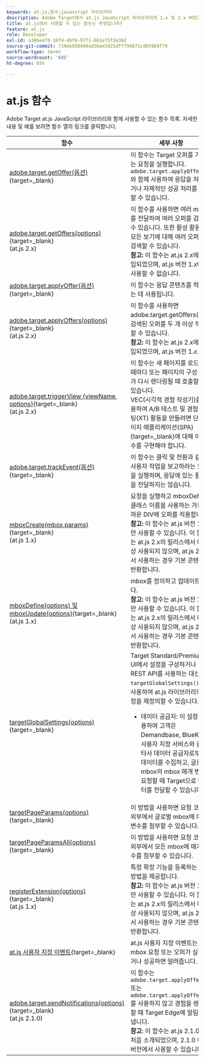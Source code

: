 ```yaml
---
keywords: at.js;함수;javascript 라이브러리
description: Adobe Target에서 at.js JavaScript 라이브러리의 1.x 및 2.x 버전과 함께 사용할 수 있는 함수 목록을 봅니다.
title: at.js에서 사용할 수 있는 함수는 무엇입니까?
feature: at.js
role: Developer
exl-id: a386e478-16f4-4bf6-9771-6b1e75f2e362
source-git-commit: 719eb95049dad3bee5925dff794871cd65969f79
workflow-type: tm+mt
source-wordcount: '685'
ht-degree: 65%

---
```


# at.js 함수

Adobe Target at.js JavaScript 라이브러리와 함께 사용할 수 있는 함수 목록. 자세한 내용 및 예를 보려면 함수 열의 링크를 클릭합니다.

| 함수 | 세부 사항 |
| --- | --- | 
| [adobe.target.getOffer(옵션)](https://developer.adobe.com/target/implement/client-side/atjs/atjs-functions/adobe-target-getoffer/){target=_blank} | 이 함수는 Target 오퍼를 가져오는 요청을 실행합니다. `adobe.target.applyOffer()`와 함께 사용하여 응답을 처리하거나 자체적인 성공 처리를 사용할 수 있습니다. |
| [adobe.target.getOffers(options)](https://developer.adobe.com/target/implement/client-side/atjs/atjs-functions/adobe-target-getoffers-atjs-2/){target=_blank}<br>(at.js 2.x) | 이 함수를 사용하면 여러 mbox를 전달하여 여러 오퍼를 검색할 수 있습니다. 또한 활성 활동의 모든 보기에 대해 여러 오퍼를 검색할 수 있습니다.<br>**참고:** 이 함수는 at.js 2.x에서 도입되었으며, at.js 버전 1.*x*&#x200B;에는 사용할 수 없습니다. |
| [adobe.target.applyOffer(옵션)](https://developer.adobe.com/target/implement/client-side/atjs/atjs-functions/adobe-target-applyoffer/){target=_blank} | 이 함수는 응답 콘텐츠를 적용하는 데 사용됩니다. |
| [adobe.target.applyOffers(options)](https://developer.adobe.com/target/implement/client-side/atjs/atjs-functions/adobe-target-applyoffers-atjs-2/){target=_blank}<br>(at.js 2.x) | 이 함수를 사용하면 adobe.target.getOffers()로 검색된 오퍼를 두 개 이상 적용할 수 있습니다.<br>**참고:** 이 함수는 at.js 2.x에서 도입되었으며, at.js 버전 1.*x*. |
| [adobe.target.triggerView (viewName, options)](https://developer.adobe.com/target/implement/client-side/atjs/atjs-functions/adobe-target-triggerview-atjs-2/){target=_blank}<br>(at.js 2.x) | 이 함수는 새 페이지를 로드할 때마다 또는 페이지의 구성 요소가 다시 렌더링될 때 호출할 수 있습니다.<br> VEC(시각적 경험 작성기)를 사용하여 A/B 테스트 및 경험 타깃팅(XT) 활동을 만들려면 단일 페이지 애플리케이션(SPA){target=_blank}에 대해 이 함수를 구현해야 합니다. |
| [adobe.target.trackEvent(옵션)](https://developer.adobe.com/target/implement/client-side/atjs/atjs-functions/adobe-target-trackevent/){target=_blank} | 이 함수는 클릭 및 전환과 같은 사용자 작업을 보고하라는 요청을 실행하며, 응답에 있는 활동을 전달하지는 않습니다. |
| [mboxCreate(mbox,params)](https://developer.adobe.com/target/implement/client-side/atjs/atjs-functions/mboxcreate-atjs/){target=_blank}<br>(at.js 1.x) | 요청을 실행하고 mboxDefault 클래스 이름을 사용하는 가장 가까운 DIV에 오퍼를 적용합니다.<br>**참고:** 이 함수는 at.js 버전 1.*x*&#x200B;에만 사용할 수 있습니다. 이 함수는 at.js 2.x의 릴리스에서 더 이상 사용되지 않으며, at.js 2.x에서 사용하는 경우 기본 콘텐츠를 반환합니다. |
| [mboxDefine(options) 및 mboxUpdate(options)](https://developer.adobe.com/target/implement/client-side/atjs/atjs-functions/mboxdefine-mboxupdate-atjs-1x/){target=_blank}<br>(at.js 1.x) | mbox를 정의하고 업데이트합니다.<br>**참고:** 이 함수는 at.js 버전 1.*x*&#x200B;에만 사용할 수 있습니다. 이 함수는 at.js 2.x의 릴리스에서 더 이상 사용되지 않으며, at.js 2.x에서 사용하는 경우 기본 콘텐츠를 반환합니다. |
| [targetGlobalSettings(options)](https://developer.adobe.com/target/implement/client-side/atjs/atjs-functions/targetglobalsettings/){target=_blank} | Target Standard/Premium UI에서 설정을 구성하거나 REST API를 사용하는 대신 `targetGlobalSettings()`를 사용하여 at.js 라이브러리의 설정을 재정의할 수 있습니다.<ul><li>데이터 공급자: 이 설정을 사용하여 고객은 Demandbase, BlueKai 및 사용자 지정 서비스와 같은 타사 데이터 공급자로부터 데이터를 수집하고, 글로벌 mbox의 mbox 매개 변수가 요청할 때 Target으로 데이터를 전달할 수 있습니다.</li></ul> |
| [targetPageParams(options)](https://developer.adobe.com/target/implement/client-side/atjs/atjs-functions/targetpageparams/){target=_blank} | 이 방법을 사용하면 요청 코드의 외부에서 글로벌 mbox에 매개 변수를 첨부할 수 있습니다. |
| [targetPageParamsAll(options)](https://developer.adobe.com/target/implement/client-side/atjs/atjs-functions/targetpageparamsall/){target=_blank} | 이 방법을 사용하면 요청 코드의 외부에서 모든 mbox에 매개 변수를 첨부할 수 있습니다. |
| [registerExtension(options)](https://developer.adobe.com/target/implement/client-side/atjs/atjs-functions/registerextension-atjs-1x/){target=_blank}<br>(at.js 1.x) | 특정 확장 기능을 등록하는 표준 방법을 제공합니다.<br>**참고:** 이 함수는 at.js 버전 1.*x*&#x200B;에만 사용할 수 있습니다. 이 함수는 at.js 2.x의 릴리스에서 더 이상 사용되지 않으며, at.js 2.x에서 사용하는 경우 기본 콘텐츠를 반환합니다. |
| [at.js 사용자 지정 이벤트](https://developer.adobe.com/target/implement/client-side/atjs/atjs-functions/atjs-custom-events/){target=_blank} | at.js 사용자 지정 이벤트는 mbox 요청 또는 오퍼가 실패하거나 성공하면 알려줍니다. |
| [adobe.target.sendNotifications(options)](https://developer.adobe.com/target/implement/client-side/atjs/atjs-functions/adobe-target-sendnotifications-atjs-21/){target=_blank}<br>(at.js 2.1.0) | 이 함수는 `adobe.target.applyOffer()` 또는 `adobe.target.applyOffers()`를 사용하지 않고 경험을 렌더링할 때 Target Edge에 알림을 보냅니다.<br>**참고**: 이 함수는 at.js 2.1.0에서 처음 소개되었으며, 2.1.0 이상 버전에서 사용할 수 있습니다. |
